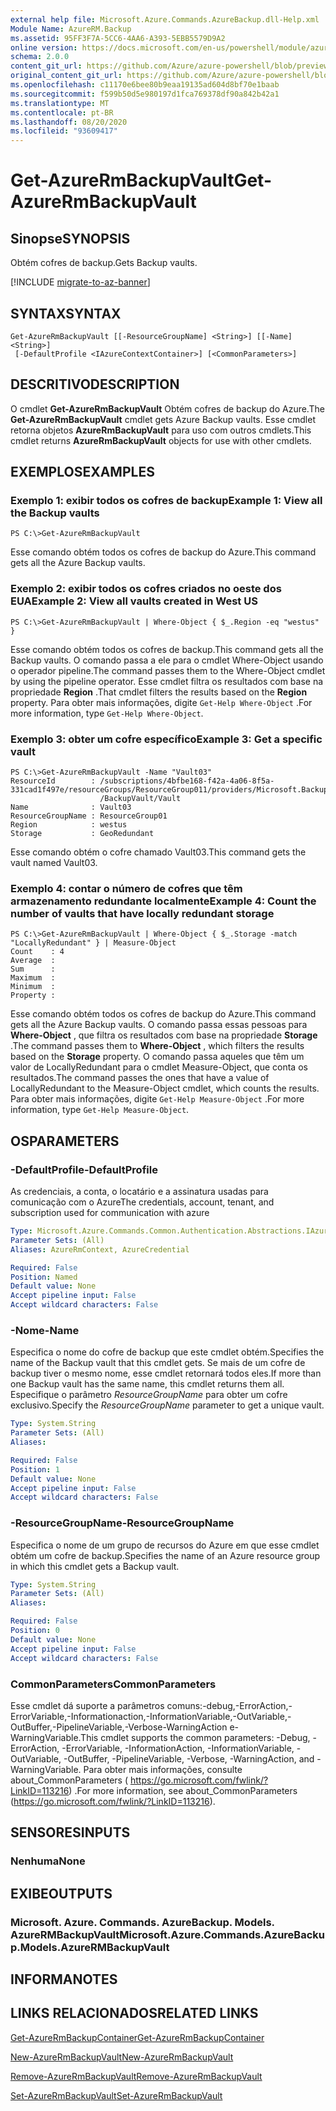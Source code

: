 ```yaml
---
external help file: Microsoft.Azure.Commands.AzureBackup.dll-Help.xml
Module Name: AzureRM.Backup
ms.assetid: 95FF3F7A-5CC6-4AA6-A393-5EBB5579D9A2
online version: https://docs.microsoft.com/en-us/powershell/module/azurerm.backup/get-azurermbackupvault
schema: 2.0.0
content_git_url: https://github.com/Azure/azure-powershell/blob/preview/src/ResourceManager/AzureBackup/Commands.AzureBackup/help/Get-AzureRmBackupVault.md
original_content_git_url: https://github.com/Azure/azure-powershell/blob/preview/src/ResourceManager/AzureBackup/Commands.AzureBackup/help/Get-AzureRmBackupVault.md
ms.openlocfilehash: c11170e6bee80b9eaa19135ad604d8bf70e1baab
ms.sourcegitcommit: f599b50d5e980197d1fca769378df90a842b42a1
ms.translationtype: MT
ms.contentlocale: pt-BR
ms.lasthandoff: 08/20/2020
ms.locfileid: "93609417"
---
```

# <span data-ttu-id="003e0-101">Get-AzureRmBackupVault</span><span class="sxs-lookup"><span data-stu-id="003e0-101">Get-AzureRmBackupVault</span></span>

## <span data-ttu-id="003e0-102">Sinopse</span><span class="sxs-lookup"><span data-stu-id="003e0-102">SYNOPSIS</span></span>
<span data-ttu-id="003e0-103">Obtém cofres de backup.</span><span class="sxs-lookup"><span data-stu-id="003e0-103">Gets Backup vaults.</span></span>

[!INCLUDE [migrate-to-az-banner](../../includes/migrate-to-az-banner.md)]

## <span data-ttu-id="003e0-104">SYNTAX</span><span class="sxs-lookup"><span data-stu-id="003e0-104">SYNTAX</span></span>

```
Get-AzureRmBackupVault [[-ResourceGroupName] <String>] [[-Name] <String>]
 [-DefaultProfile <IAzureContextContainer>] [<CommonParameters>]
```

## <span data-ttu-id="003e0-105">DESCRITIVO</span><span class="sxs-lookup"><span data-stu-id="003e0-105">DESCRIPTION</span></span>
<span data-ttu-id="003e0-106">O cmdlet **Get-AzureRmBackupVault** Obtém cofres de backup do Azure.</span><span class="sxs-lookup"><span data-stu-id="003e0-106">The **Get-AzureRmBackupVault** cmdlet gets Azure Backup vaults.</span></span>
<span data-ttu-id="003e0-107">Esse cmdlet retorna objetos **AzureRmBackupVault** para uso com outros cmdlets.</span><span class="sxs-lookup"><span data-stu-id="003e0-107">This cmdlet returns **AzureRmBackupVault** objects for use with other cmdlets.</span></span>

## <span data-ttu-id="003e0-108">EXEMPLOS</span><span class="sxs-lookup"><span data-stu-id="003e0-108">EXAMPLES</span></span>

### <span data-ttu-id="003e0-109">Exemplo 1: exibir todos os cofres de backup</span><span class="sxs-lookup"><span data-stu-id="003e0-109">Example 1: View all the Backup vaults</span></span>
```
PS C:\>Get-AzureRmBackupVault
```

<span data-ttu-id="003e0-110">Esse comando obtém todos os cofres de backup do Azure.</span><span class="sxs-lookup"><span data-stu-id="003e0-110">This command gets all the Azure Backup vaults.</span></span>

### <span data-ttu-id="003e0-111">Exemplo 2: exibir todos os cofres criados no oeste dos EUA</span><span class="sxs-lookup"><span data-stu-id="003e0-111">Example 2: View all vaults created in West US</span></span>
```
PS C:\>Get-AzureRmBackupVault | Where-Object { $_.Region -eq "westus" }
```

<span data-ttu-id="003e0-112">Esse comando obtém todos os cofres de backup.</span><span class="sxs-lookup"><span data-stu-id="003e0-112">This command gets all the Backup vaults.</span></span>
<span data-ttu-id="003e0-113">O comando passa a ele para o cmdlet Where-Object usando o operador pipeline.</span><span class="sxs-lookup"><span data-stu-id="003e0-113">The command passes them to the Where-Object cmdlet by using the pipeline operator.</span></span>
<span data-ttu-id="003e0-114">Esse cmdlet filtra os resultados com base na propriedade **Region** .</span><span class="sxs-lookup"><span data-stu-id="003e0-114">That cmdlet filters the results based on the **Region** property.</span></span>
<span data-ttu-id="003e0-115">Para obter mais informações, digite `Get-Help Where-Object` .</span><span class="sxs-lookup"><span data-stu-id="003e0-115">For more information, type `Get-Help Where-Object`.</span></span>

### <span data-ttu-id="003e0-116">Exemplo 3: obter um cofre específico</span><span class="sxs-lookup"><span data-stu-id="003e0-116">Example 3: Get a specific vault</span></span>
```
PS C:\>Get-AzureRmBackupVault -Name "Vault03"
ResourceId        : /subscriptions/4bfbe168-f42a-4a06-8f5a-331cad1f497e/resourceGroups/ResourceGroup011/providers/Microsoft.Backup
                    /BackupVault/Vault
Name              : Vault03
ResourceGroupName : ResourceGroup01
Region            : westus
Storage           : GeoRedundant
```

<span data-ttu-id="003e0-117">Esse comando obtém o cofre chamado Vault03.</span><span class="sxs-lookup"><span data-stu-id="003e0-117">This command gets the vault named Vault03.</span></span>

### <span data-ttu-id="003e0-118">Exemplo 4: contar o número de cofres que têm armazenamento redundante localmente</span><span class="sxs-lookup"><span data-stu-id="003e0-118">Example 4: Count the number of vaults that have locally redundant storage</span></span>
```
PS C:\>Get-AzureRmBackupVault | Where-Object { $_.Storage -match "LocallyRedundant" } | Measure-Object
Count    : 4
Average  : 
Sum      : 
Maximum  : 
Minimum  : 
Property :
```

<span data-ttu-id="003e0-119">Esse comando obtém todos os cofres de backup do Azure.</span><span class="sxs-lookup"><span data-stu-id="003e0-119">This command gets all the Azure Backup vaults.</span></span>
<span data-ttu-id="003e0-120">O comando passa essas pessoas para **Where-Object** , que filtra os resultados com base na propriedade **Storage** .</span><span class="sxs-lookup"><span data-stu-id="003e0-120">The command passes them to **Where-Object** , which filters the results based on the **Storage** property.</span></span>
<span data-ttu-id="003e0-121">O comando passa aqueles que têm um valor de LocallyRedundant para o cmdlet Measure-Object, que conta os resultados.</span><span class="sxs-lookup"><span data-stu-id="003e0-121">The command passes the ones that have a value of LocallyRedundant to the Measure-Object cmdlet, which counts the results.</span></span>
<span data-ttu-id="003e0-122">Para obter mais informações, digite `Get-Help Measure-Object` .</span><span class="sxs-lookup"><span data-stu-id="003e0-122">For more information, type `Get-Help Measure-Object`.</span></span>

## <span data-ttu-id="003e0-123">OS</span><span class="sxs-lookup"><span data-stu-id="003e0-123">PARAMETERS</span></span>

### <span data-ttu-id="003e0-124">-DefaultProfile</span><span class="sxs-lookup"><span data-stu-id="003e0-124">-DefaultProfile</span></span>
<span data-ttu-id="003e0-125">As credenciais, a conta, o locatário e a assinatura usadas para comunicação com o Azure</span><span class="sxs-lookup"><span data-stu-id="003e0-125">The credentials, account, tenant, and subscription used for communication with azure</span></span>

```yaml
Type: Microsoft.Azure.Commands.Common.Authentication.Abstractions.IAzureContextContainer
Parameter Sets: (All)
Aliases: AzureRmContext, AzureCredential

Required: False
Position: Named
Default value: None
Accept pipeline input: False
Accept wildcard characters: False
```

### <span data-ttu-id="003e0-126">-Nome</span><span class="sxs-lookup"><span data-stu-id="003e0-126">-Name</span></span>
<span data-ttu-id="003e0-127">Especifica o nome do cofre de backup que este cmdlet obtém.</span><span class="sxs-lookup"><span data-stu-id="003e0-127">Specifies the name of the Backup vault that this cmdlet gets.</span></span>
<span data-ttu-id="003e0-128">Se mais de um cofre de backup tiver o mesmo nome, esse cmdlet retornará todos eles.</span><span class="sxs-lookup"><span data-stu-id="003e0-128">If more than one Backup vault has the same name, this cmdlet returns them all.</span></span>
<span data-ttu-id="003e0-129">Especifique o parâmetro *ResourceGroupName* para obter um cofre exclusivo.</span><span class="sxs-lookup"><span data-stu-id="003e0-129">Specify the *ResourceGroupName* parameter to get a unique vault.</span></span>

```yaml
Type: System.String
Parameter Sets: (All)
Aliases:

Required: False
Position: 1
Default value: None
Accept pipeline input: False
Accept wildcard characters: False
```

### <span data-ttu-id="003e0-130">-ResourceGroupName</span><span class="sxs-lookup"><span data-stu-id="003e0-130">-ResourceGroupName</span></span>
<span data-ttu-id="003e0-131">Especifica o nome de um grupo de recursos do Azure em que esse cmdlet obtém um cofre de backup.</span><span class="sxs-lookup"><span data-stu-id="003e0-131">Specifies the name of an Azure resource group in which this cmdlet gets a Backup vault.</span></span>

```yaml
Type: System.String
Parameter Sets: (All)
Aliases:

Required: False
Position: 0
Default value: None
Accept pipeline input: False
Accept wildcard characters: False
```

### <span data-ttu-id="003e0-132">CommonParameters</span><span class="sxs-lookup"><span data-stu-id="003e0-132">CommonParameters</span></span>
<span data-ttu-id="003e0-133">Esse cmdlet dá suporte a parâmetros comuns:-debug,-ErrorAction,-ErrorVariable,-Informationaction,-InformationVariable,-OutVariable,-OutBuffer,-PipelineVariable,-Verbose-WarningAction e-WarningVariable.</span><span class="sxs-lookup"><span data-stu-id="003e0-133">This cmdlet supports the common parameters: -Debug, -ErrorAction, -ErrorVariable, -InformationAction, -InformationVariable, -OutVariable, -OutBuffer, -PipelineVariable, -Verbose, -WarningAction, and -WarningVariable.</span></span> <span data-ttu-id="003e0-134">Para obter mais informações, consulte about_CommonParameters ( https://go.microsoft.com/fwlink/?LinkID=113216) .</span><span class="sxs-lookup"><span data-stu-id="003e0-134">For more information, see about_CommonParameters (https://go.microsoft.com/fwlink/?LinkID=113216).</span></span>

## <span data-ttu-id="003e0-135">SENSORES</span><span class="sxs-lookup"><span data-stu-id="003e0-135">INPUTS</span></span>

### <span data-ttu-id="003e0-136">Nenhuma</span><span class="sxs-lookup"><span data-stu-id="003e0-136">None</span></span>

## <span data-ttu-id="003e0-137">EXIBE</span><span class="sxs-lookup"><span data-stu-id="003e0-137">OUTPUTS</span></span>

### <span data-ttu-id="003e0-138">Microsoft. Azure. Commands. AzureBackup. Models. AzureRMBackupVault</span><span class="sxs-lookup"><span data-stu-id="003e0-138">Microsoft.Azure.Commands.AzureBackup.Models.AzureRMBackupVault</span></span>

## <span data-ttu-id="003e0-139">INFORMA</span><span class="sxs-lookup"><span data-stu-id="003e0-139">NOTES</span></span>

## <span data-ttu-id="003e0-140">LINKS RELACIONADOS</span><span class="sxs-lookup"><span data-stu-id="003e0-140">RELATED LINKS</span></span>

[<span data-ttu-id="003e0-141">Get-AzureRmBackupContainer</span><span class="sxs-lookup"><span data-stu-id="003e0-141">Get-AzureRmBackupContainer</span></span>](./Get-AzureRmBackupContainer.md)

[<span data-ttu-id="003e0-142">New-AzureRmBackupVault</span><span class="sxs-lookup"><span data-stu-id="003e0-142">New-AzureRmBackupVault</span></span>](./New-AzureRmBackupVault.md)

[<span data-ttu-id="003e0-143">Remove-AzureRmBackupVault</span><span class="sxs-lookup"><span data-stu-id="003e0-143">Remove-AzureRmBackupVault</span></span>](./Remove-AzureRmBackupVault.md)

[<span data-ttu-id="003e0-144">Set-AzureRmBackupVault</span><span class="sxs-lookup"><span data-stu-id="003e0-144">Set-AzureRmBackupVault</span></span>](./Set-AzureRmBackupVault.md)


